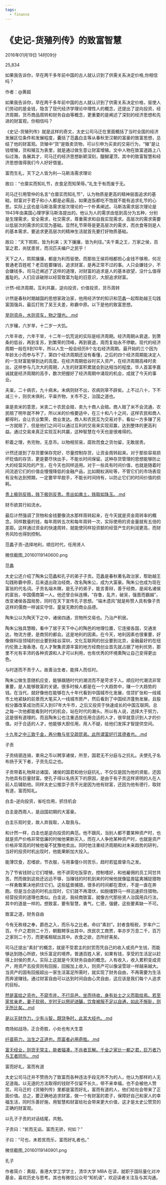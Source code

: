 ```yaml
---
tags:
  - finance
---
```

# 《史记-货殖列传》的致富智慧

2016年01月19日 14时09分

25,834

如果我告诉你，早在两千多年前中国的古人就认识到了供需关系决定价格,你相信吗？

作者：@黄超 

如果我告诉你，早在两千多年前中国的古人就认识到了供需关系决定价格，驱使人们劳动的是金钱，隐含了现代经济学理论中理性人的概念，还提出了逆向投资，经济周期，货币商品周转和财务自由等概念，更重要的是阐述了深刻的经济思想和先进的财富观，你相信吗？

《史记-货殖列传》就是这样的奇文，太史公司马迁在里面概括了当时全国的经济发展区位条件和发展程度，囊括了范蠡白圭等从春秋至汉朝的富豪的致富思想，总结了他的财富观。货殖中“货”是贩卖货物，可以引申为买卖的交易行为，“殖”是让钱增殖，货和殖互为表里，就是通过做生意让财富增殖。文中人物在致富道路上八仙过海，各展其才，司马迁的经济思想新颖深刻，醍醐灌顶，其中的致富智慧和经济思想值得我们今人好好借鉴。

富而生礼，天下之人皆为利—马斯洛需求理论

故曰：“仓廪实而知礼节，衣食足而知荣辱。”礼生于有而废于无。

司马迁引用管仲的名言“仓廪实而知礼节”，认为物质是更高的精神层面追求的基础，财富对于君子和小人都是必需品，如果连饭都吃不饱就不能有追求礼节的心思。实际上这也是马斯洛需求层次理论的一个朴素阐述。马斯洛需求层次理论是1943年由美国心理学家马斯洛提出的。他认为人的需求由低到高分为五种，分别是生理需求，安全需求，社交需求，尊重需求和自我实现需求。高层次的需求需要以低层次的需求的实现为基础。显然礼节荣辱是更高层次的需求，而衣食等则是人的基本需求，要追求更高层次的精神生活就首先要打好物质基础。

故曰：“天下熙熙，皆为利来；天下攘攘，皆为利往。”夫千乘之王，万家之侯，百室之君，尚犹患贫，而况匹夫编户之民乎！

天下之人，熙熙攘攘，都是为利而驱使。而那些王侯将相都担心金钱不够用，何况普通老百姓呢？老百姓要赚钱，追求财富，是再正常不过的事。人只会嫌钱少，不会嫌钱多。司马迁阐述了这样的道理，对财富的追求是人的基本欲望，没什么值得羞耻的。人们应该破除以经营致富为耻的旧意识，大胆追求财富。

计然–经济周期，互利共赢，逆向投资，价值投资，货币周转

计然是春秋时期越国的思想家政治家，他用经济学的知识和范蠡一起帮助越王勾践富国强兵，最后打败了吴王夫差，称霸中原。以下是他的致富思想。

[旱则资舟，水则资车，物之理也。.md](./旱则资舟，水则资车，物之理也。.md)

六岁穰，六岁旱，十二岁一大饥。

六年丰收，六年干旱，十二年一饥荒说的实际是经济周期。经济周期从衰退，到萧条的低谷，再到复苏，到繁荣的顶峰，再到衰退，周而复始永不停歇。现代的经济周期一般在8到10年，所以人生一般会经历8个左右经济周期。最开始的三个因为年龄太小而参与不了，第四个经济周期还没有看懂，之后的四个经济周期能决定人的一生财富能够到达的高度。在经济周期低谷时买入资产，在经济周期高峰时卖出，这样参与几次大的周期，人生的财富积累就会到达相当的程度。华人首富李嘉诚就是经济周期的高手，数次把握好了经济周期中涌现的机会，成就了今天的事业。

夫粜，二十病农，九十病末。末病则财不出，农病则草不辟矣。上不过八十，下不减三十，则农末俱利，平粜齐物，关市不乏，治国之道也。

粜是卖米的意思，米卖二十农民会赔，卖九十商人会赔。商人赔了米不会流通，农民赔了明年就不种了。所以米的价格要适中，在三十和八十之间，这样农民和商人都得利，会让农业繁荣，商业发达。商人和农民互为交易对手，看似一方多赚了另一方就赔了，但是他们之间可以通过互利的交易来实现双赢，达到整体的更高利益。通过交易来真正实现互利共赢，这种智慧在今天也是很难得的。

积着之理，务完物，无息币。以物相贸易，腐败而食之货勿留，无敢居贵。

计然还提到了存货要保存完好，尽量控制存货，让资金周转起来。对于那些容易损坏贬值的存货，更是要尽快出手，不能长时间保留。这种存货管理的思想能够防止大的经营风险的产生，在今天也同样适用。对于一些具有时间价值，也就是随着时间流逝它们的价值会慢慢降低的金融产品，比如期权涡轮等，不管它们的市场表现有没有达到预期，一定要早早脱手，不能长时间持有，以防止它们的时间价值的损耗。

[贵上极则反贱，贱下极则反贵。贵出如粪土，贱取如珠玉。.md](./贵上极则反贱，贱下极则反贵。贵出如粪土，贱取如珠玉。.md)

财币欲其行如流水。

最后计然强调了货物和金钱要像流水那样周转起来，在今天就是资金周转率的概念。同样数量的钱，每年周转五次和每年周转一次，实际使用的资金量就有五倍的差距。这样通过资金的快速周转，就能使同样投资额的经营产生的利润更高，而财务风险也得到控制。

范蠡子贡–选择地利，顺应时代，任用贤人

微信截图\_20160119140600.png

范蠡

太史公还介绍了陶朱公范蠡和孔子的弟子子贡。范蠡是春秋著名政治家，帮助越王勾践称霸中原，后来退出政治经商，改名陶朱公，成为大富豪。陶朱公也成为现在富翁的代名词。子贡名端木赐，是孔子的弟子，能言善辩，善于经商，是闻名诸侯的富翁，中国儒商第一人。他还曾合纵连横，“存鲁，乱齐，破吴，强晋而霸越”，改变诸侯各国局势，同时在天下宣传孔子思想。“端木遗风”就是称赞人具有像子贡这样的儒商一样诚实守信，童叟无欺的商业品德。

陶朱公以为陶天下之中，诸侯四通，货物所交易也。乃治产积居。

陶朱公独具慧眼，看中了居于天下中心的陶邑的地理位置，它连接各国，交通发达，物流方便，是商贸的都会。这是地利的因素。在今天，地利因素也很重要，好像做科技领域的创业要到硅谷深圳，文化互联网的创业要到北京，金融最好的在纽约伦敦上海香港。在人才聚集资源丰富的地方经商创业首先就占据了地利优势，那里不光有丰沛的各种资源和人才可以利用，也有优秀的环境熏陶让自己变得更出色。

与时逐而不责于人。故善治生者，能择人而任时。

陶朱公做生意随机应变，能够跟随时代的潮流而不是苛求于人。顺应时代潮流非常重要，是人能够致富的关键。很多时候人都是在一个大趋势中，赚一个大趋势的钱。在当代，就好像他在能够在九十年代看到中国城市化发展，信贷扩张和一线城市土地紧缺的前景而大笔买入一线城市房产，然后看到了中国经济蓬勃发展，且股权分置改革成功而买入到07年大牛市，之后又投资于快速成长的中国互联网。总之每一次他都能看到时代的机会，站在时代的潮头。所以有人说，选择大于努力，这是很有道理的。而且陶朱公也注重选拔任用合适的人才，很早就意识到人才的价值。对于合适的人才，他能够大胆任用，用人不疑，给他们发挥才智提供空间。

[十九年之中三致千金，再分散与贫交疏昆弟。此所谓富好行其德者也。.md](./十九年之中三致千金，再分散与贫交疏昆弟。此所谓富好行其德者也。.md)



子贡

子贡结驷连骑，束帛之币以聘享诸侯，所至，国君无不分庭与之抗礼。夫使孔子名布扬于天下者，子贡先后之也。

子贡带着礼物拜访诸国，诸侯的国君和他分庭抗礼，不仅仅是因为他的贤能，还因为他具有巨量财富。使孔子得以名扬天下的原因，是由于有子贡这样贤明的人在人前人后辅助他。同样太史公推崇子贡不光是因为他有财富，还因为他有德行，取财有道，富而知礼。

白圭–逆向投资，省吃俭用，抓住机会

白圭是西周人，是战国初期的大富豪。

白圭乐观时变，故人弃我取，人取我与。

和计然一样，白圭也是逆向投资的典范。他不跟风，当别人都不要某种资产时，也就是资产价格非常低廉的时候他果断买入，而在人人争抢某种资产时，也就是资产价格非常高的时候他毫不犹豫地卖出。同时他注重经济周期和对未来趋势的研判，当好的投资时机出现时，他能果断加大投入。

能薄饮食，忍嗜欲，节衣服，与用事僮仆同苦乐，趋时若猛兽挚鸟之发。

为了节省钱财让它们增殖，他不讲究吃饭穿衣，控制嗜好，和他雇佣的员工同甘共苦。然而做到这些还远远不够，当赚钱的时机到来的时候他就像猛兽猛禽捕捉猎物一样勇敢果决地抓住它们。这些猛兽捕猎，很多的时间都在潜伏，不是一直在奔跑。但是当合适的时机出现时，它们就不再潜伏，如脱缰野马一样迅速抓住猎物。经营投资的道理也类似。白圭说，我经商致富，就像古代那些贤人治国用兵行法，其中的道是一样的。想致富，要有智慧，勇气，仁德，强健，这些要素缺一不可。

致富之道，财务自由

今有无秩禄之奉，爵邑之入，而乐与之比者。命曰“素封”。封者食租税，岁率户二百。千户之君则二十万，朝觐聘享出其中。庶民农工商贾，率亦岁万息二千，百万之家则二十万，而更徭租赋出其中。衣食之欲，恣所好美矣。

司马迁提出“素封”的概念，就是不受君主的封赏而凭自己的收入或资产生钱，而能够达到随心所欲，快乐富足的境界。普通百姓人家，如果有钱，享受的生活足以赶得上封侯的贵人。实际上这就是今天财务自由的概念。人有收入，收入累积变成资产，用资产去投资则有回报，回报加上收入，则资产可以像滚雪球一样越来越大。当资产的固有回报超出一家生活富足所需时，就实现了财务自由，不再需要为生活而奔波赚钱。通过财富自由可以达到时间自由心灵自由，这应该是我们每个人追求的目标。

[然是富给之资也，不窥市井，不行异邑，坐而待收，身有处士之义而取给焉。若至家贫亲老，妻子软弱，岁时无以祭祀进醵，饮食被服不足以自通，如此不惭耻，则无所比矣。.md](./然是富给之资也，不窥市井，不行异邑，坐而待收，身有处士之义而取给焉。若至家贫亲老，妻子软弱，岁时无以祭祀进醵，饮食被服不足以自通，如此不惭耻，则无所比矣。.md)

[是以无财作力，少有斗智，既饶争时，此其大经也。.md](./是以无财作力，少有斗智，既饶争时，此其大经也。.md)

商场如战场，正合奇胜，小处也有大生意

[纤啬筋力，治生之正道也，而富者必用奇胜。.md](./纤啬筋力，治生之正道也，而富者必用奇胜。.md)

[富无经业，则货无常主，能者辐凑，不肖者瓦解。千金之家比一都之君，巨万者乃与王者同乐。.md](./富无经业，则货无常主，能者辐凑，不肖者瓦解。千金之家比一都之君，巨万者乃与王者同乐。.md)

富而好礼，富而有道

太史公司马迁并不赞扬为了致富而各种违法手段无所不为的人，他认为那样的人无足道哉。以无道的方法取得的钱财不仅留不长久，带不来幸福，也不会被他人赞赏。司马迁的《货殖列传》里都是富而好礼，富而有道的人，他们给社会带来了正面价值。总之，要正确地追求财富，做一个有财富的君子，保障好自己和家人的幸福生活，同时乐善好施，用智慧和财富给社会带来更大价值，这才是太史公赞赏的正确的财富观。

以孔子子贡的对话结尾，共勉。

子贡曰：“贫而无谄，富而无骄，何如？”

子曰：“可也，未若贫而乐，富而好礼者也。”

微信截图\_20160119140901.png

孔子

作者简介：黄超，香港大学工学学士，清华大学 MBA 在读，就职于国际量化对冲基金，喜欢历史与思考。其也有微信公众号“知机语”，欢迎读者关注及与其沟通。